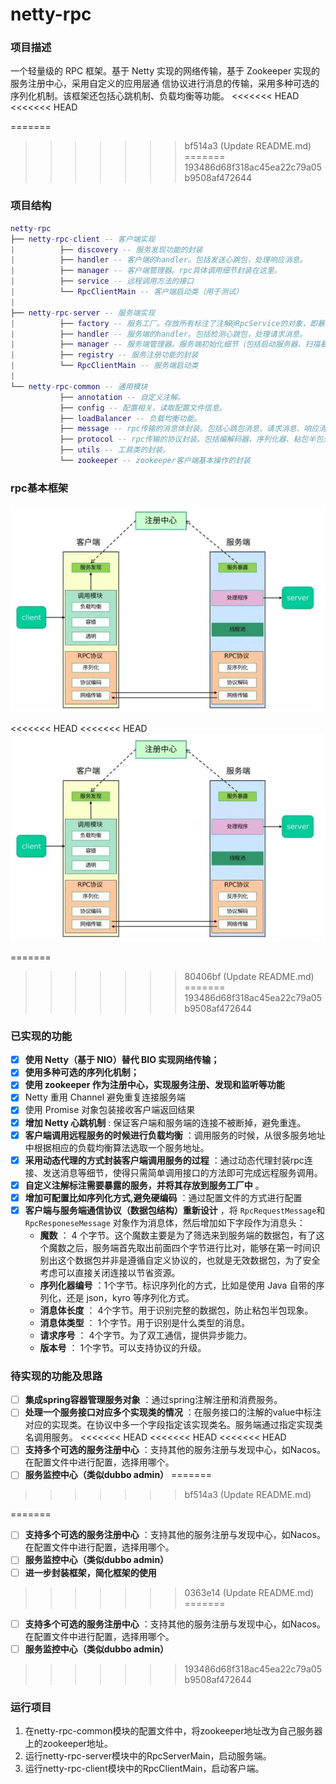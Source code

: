 # netty-rpc
### 项目描述
一个轻量级的 RPC 框架。基于 Netty 实现的网络传输，基于 Zookeeper 实现的服务注册中心，采用自定义的应用层通
信协议进行消息的传输，采用多种可选的序列化机制。该框架还包括心跳机制、负载均衡等功能。
<<<<<<< HEAD
<<<<<<< HEAD

=======
>>>>>>> bf514a3 (Update README.md)
=======
>>>>>>> 193486d68f318ac45ea22c79a05b9508af472644


### 项目结构
``` lua
netty-rpc
├── netty-rpc-client -- 客户端实现
|          ├── discovery -- 服务发现功能的封装
|          ├── handler -- 客户端的handler。包括发送心跳包，处理响应消息。
|          ├── manager -- 客户端管理器。rpc具体调用细节封装在这里。
|          ├── service -- 远程调用方法的接口
|          └── RpcClientMain -- 客户端启动类（用于测试）
|
├── netty-rpc-server -- 服务端实现
|          ├── factory -- 服务工厂。存放所有标注了注解@RpcService的对象，即暴露服务的对象。
|          ├── handler -- 服务端的handler。包括检测心跳包，处理请求消息。
|          ├── manager -- 服务端管理器。服务端初始化细节（包括启动服务器、扫描暴露服务等）封装在这里。
|          ├── registry -- 服务注册功能的封装
|          └── RpcClientMain -- 服务端启动类
|
└── netty-rpc-common -- 通用模块
           ├── annotation -- 自定义注解。
           ├── config -- 配置相关，读取配置文件信息。
           ├── loadBalancer -- 负载均衡功能。
           ├── message -- rpc传输的消息体封装。包括心跳包消息、请求消息、响应消息。
           ├── protocol -- rpc传输的协议封装。包括编解码器、序列化器、粘包半包处理器。
           ├── utils -- 工具类的封装。
           └── zookeeper -- zookeeper客户端基本操作的封装
```


### rpc基本框架

![](./images/20220720120625.png)

<<<<<<< HEAD
<<<<<<< HEAD
![](./images/20220720120625.png)

=======
>>>>>>> 80406bf (Update README.md)
=======
>>>>>>> 193486d68f318ac45ea22c79a05b9508af472644

### 已实现的功能
- [x] **使用 Netty（基于 NIO）替代 BIO 实现网络传输；**
- [x] **使用多种可选的序列化机制；**
- [x] **使用 zookeeper 作为注册中心，实现服务注册、发现和监听等功能**
- [x] Netty 重用 Channel 避免重复连接服务端
- [x] 使用 Promise 对象包装接收客户端返回结果
- [x] **增加 Netty 心跳机制** : 保证客户端和服务端的连接不被断掉，避免重连。
- [x] **客户端调用远程服务的时候进行负载均衡** ：调用服务的时候，从很多服务地址中根据相应的负载均衡算法选取一个服务地址。
- [x] **采用动态代理的方式封装客户端调用服务的过程** ：通过动态代理封装rpc连接、发送消息等细节，使得只需简单调用接口的方法即可完成远程服务调用。
- [x] **自定义注解标注需要暴露的服务，并将其存放到服务工厂中** 。
- [x] **增加可配置比如序列化方式,避免硬编码** ：通过配置文件的方式进行配置
- [x] **客户端与服务端通信协议（数据包结构）重新设计** ，将 `RpcRequestMessage`和 `RpcResponeseMessage` 对象作为消息体，然后增加如下字段作为消息头：
  - **魔数** ： 4 个字节。这个魔数主要是为了筛选来到服务端的数据包，有了这个魔数之后，服务端首先取出前面四个字节进行比对，能够在第一时间识别出这个数据包并非是遵循自定义协议的，也就是无效数据包，为了安全考虑可以直接关闭连接以节省资源。
  - **序列化器编号** ：1个字节。标识序列化的方式，比如是使用 Java 自带的序列化，还是 json，kyro 等序列化方式。
  - **消息体长度** ： 4个字节。用于识别完整的数据包，防止粘包半包现象。
  - **消息体类型** ： 1个字节。用于识别是什么类型的消息。
  - **请求序号** ： 4个字节。为了双工通信，提供异步能力。
  - **版本号** ： 1个字节。可以支持协议的升级。
  
  
### 待实现的功能及思路
- [ ] **集成spring容器管理服务对象** ：通过spring注解注册和消费服务。
- [ ] **处理一个服务接口对应多个实现类的情况** ：在服务接口的注解的value中标注对应的实现类。在协议中多一个字段指定该实现类名。服务端通过指定实现类名调用服务。
<<<<<<< HEAD
<<<<<<< HEAD
<<<<<<< HEAD
- [ ] **支持多个可选的服务注册中心** ：支持其他的服务注册与发现中心，如Nacos。在配置文件中进行配置，选择用哪个。
- [ ] **服务监控中心（类似dubbo admin）**
=======
>>>>>>> bf514a3 (Update README.md)

=======
- [ ] **支持多个可选的服务注册中心** ：支持其他的服务注册与发现中心，如Nacos。在配置文件中进行配置，选择用哪个。
- [ ] **服务监控中心（类似dubbo admin）**
- [ ] **进一步封装框架，简化框架的使用**
>>>>>>> 0363e14 (Update README.md)
=======
- [ ] **支持多个可选的服务注册中心** ：支持其他的服务注册与发现中心，如Nacos。在配置文件中进行配置，选择用哪个。
- [ ] **服务监控中心（类似dubbo admin）**
>>>>>>> 193486d68f318ac45ea22c79a05b9508af472644

### 运行项目
1. 在netty-rpc-common模块的配置文件中，将zookeeper地址改为自己服务器上的zookeeper地址。
2. 运行netty-rpc-server模块中的RpcServerMain，启动服务端。
3. 运行netty-rpc-client模块中的RpcClientMain，启动客户端。
